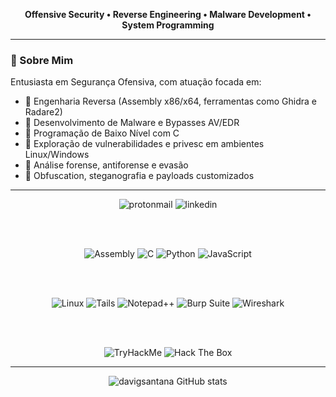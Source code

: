 <!-- Headline -->
<p align="center" style="font-size:14px">
  <b>Offensive Security • Reverse Engineering • Malware Development • System Programming</b>
</p>

---

<!-- Sobre Mim -->
### 🧠 Sobre Mim

Entusiasta em Segurança Ofensiva, com atuação focada em:

- 🔬 Engenharia Reversa (Assembly x86/x64, ferramentas como Ghidra e Radare2)  
- 🧬 Desenvolvimento de Malware e Bypasses AV/EDR  
- 🧱 Programação de Baixo Nível com C  
- 🐚 Exploração de vulnerabilidades e privesc em ambientes Linux/Windows  
- 🧪 Análise forense, antiforense e evasão  
- 🧠 Obfuscation, steganografia e payloads customizados  

---

<!-- Badges e Skills -->
<div align="center">

  <!-- Contato -->
  <img alt="protonmail" src="https://img.shields.io/badge/ProtonMail-6D4AFF?style=for-the-badge&logo=protonmail&logoColor=white" />
  <img alt="linkedin" src="https://img.shields.io/badge/LinkedIn-0077B5?style=for-the-badge&logo=linkedin&logoColor=white" />

  <br><br>

  <!-- Linguagens -->
  <img alt="Assembly" src="https://img.shields.io/badge/x86/x64%20Assembly-grey?style=for-the-badge&logo=nasm&logoColor=white" />
  <img alt="C" src="https://img.shields.io/badge/C-00599C?style=for-the-badge&logo=c&logoColor=white" />
  <img alt="Python" src="https://img.shields.io/badge/Python-FFD43B?style=for-the-badge&logo=python&logoColor=blue" />
  <img alt="JavaScript" src="https://img.shields.io/badge/JavaScript-323330?style=for-the-badge&logo=javascript&logoColor=F7DF1E" />

  <br><br>

  <!-- Ferramentas e Sistemas -->
  <img alt="Linux" src="https://img.shields.io/badge/Linux-FCC624?style=for-the-badge&logo=linux&logoColor=black" />
  <img alt="Tails" src="https://img.shields.io/badge/Tails-56347C?style=for-the-badge&logo=tails&logoColor=white" />
  <img alt="Notepad++" src="https://img.shields.io/badge/Notepad++-90E59A?style=for-the-badge&logo=notepadplusplus&logoColor=black" />
  <img alt="Burp Suite" src="https://img.shields.io/badge/Burp%20Suite-FF6633?style=for-the-badge&logo=burpsuite&logoColor=white" />
  <img alt="Wireshark" src="https://img.shields.io/badge/Wireshark-1679A7?style=for-the-badge&logo=Wireshark&logoColor=white" />

  <br><br>

  <!-- Plataformas -->
  <img alt="TryHackMe" src="https://img.shields.io/badge/TryHackMe-212C42?style=for-the-badge&logo=TryHackMe&logoColor=white" />
  <img alt="Hack The Box" src="https://img.shields.io/badge/HackTheBox-111927?style=for-the-badge&logo=Hack%20The%20Box&logoColor=9FEF00" />

</div>

---

<!-- GitHub Stats -->
<p align="center">
  <img src="https://github-readme-stats.vercel.app/api?username=davigsantana&show_icons=true&theme=tokyonight" alt="davigsantana GitHub stats"/>
</p>
